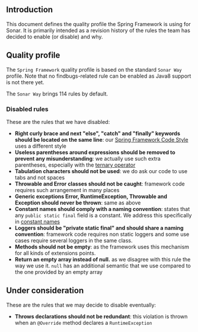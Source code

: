 ## Introduction

This document defines the quality profile the Spring Framework is using for Sonar. It is primarily intended as a revision history of the rules the team has decided to enable (or disable) and why.

## Quality profile

The `Spring Framework` quality profile is based on the standard `Sonar Way` profile. Note that no findbugs-related rule can be enabled as Java8 support is not there yet.

The `Sonar Way` brings 114 rules by default.

### Disabled rules

These are the rules that we have disabled:

* **Right curly brace and next "else", "catch" and "finally" keywords should be located on the same line**: our [Spring Framework Code Style](https://github.com/spring-projects/spring-framework/wiki/Spring-Framework-Code-Style) uses a different style
* **Useless parentheses around expressions should be removed to prevent any misunderstanding**: we actually use such extra parentheses, especially with the [ternary operator](https://github.com/spring-projects/spring-framework/wiki/Spring-Framework-Code-Style#ternary-operator)
* **Tabulation characters should not be used**: we do ask our code to use tabs and not spaces
* **Throwable and Error classes should not be caught**: framework code requires such arrangement in many places
* **Generic exceptions Error, RuntimeException, Throwable and Exception should never be thrown**: same as above
* **Constant names should comply with a naming convention**: states that any `public static final` field is a constant. We address this specifically in [constant names](https://github.com/spring-projects/spring-framework/wiki/Spring-Framework-Code-Style#constant-names)
* **Loggers should be "private static final" and should share a naming convention**: framework code requires non static loggers and some use cases require several loggers in the same class.
* **Methods should not be empty**: as the framework uses this mechanism for all kinds of extensions points.
* **Return an empty array instead of null.** as we disagree with this rule the way we use it. `null` has an additional semantic that we use compared to the one provided by an empty array

## Under consideration

These are the rules that we may decide to disable eventually:

* **Throws declarations should not be redundant**: this violation is thrown when an `@Override` method declares a `RuntimeException`